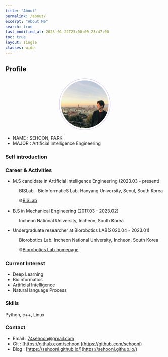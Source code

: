 ```yaml
---
title: "About"
permalink: /about/
excerpt: "About Me"
search: true
last_modified_at: 2023-01-22T23:00:00-23:47:00
toc: true
layout: single
classes: wide
---
```


## Profile
<center><img src="/assets/img/firenze.jpg" width="30%" height="30%" style="
border: 1px solid #cab6de;
border-radius: 50%;
padding: 5px;
-moz-border-radius: 50%;
-khtml-border-radius: 50%;
-webkit-border-radius: 50%;
"></center>


* NAME : SEHOON, PARK
* MAJOR : Artificial Intelligence Engineering

### Self introduction


### Career & Activities
- M.S candidate in Artificial Intelligence Engineering (2023.03 - present)

     &nbsp;&nbsp;&nbsp;&nbsp; BISLab - BioInformaticS Lab. Hanyang University, Seoul, South Korea
    
    &nbsp;&nbsp;&nbsp;&nbsp; 🌐[BISLab](http://bislab.hanyang.ac.kr/)
- B.S in Mechanical Engineering (2017.03 - 2023.02)

    &nbsp;&nbsp;&nbsp;&nbsp; Incheon National University, Incheon, South Korea

- Undergraduate researcher at Biorobotics LAB(2020.04 - 2023.01)

  &nbsp;&nbsp;&nbsp;&nbsp; Biorobotics Lab. Incheon National University, Incheon, South Korea

  &nbsp;&nbsp;&nbsp;&nbsp; 🌐[Biorobotics Lab homepage](https://jeon4365.wixsite.com/mysite)

### Current Interest
- Deep Learning
- Bioinformatics
- Artificial Intelligence
- Natural language Process

### Skills
Python, c++, Linux

### Contact
- Email : 74sehoon@gmail.com
- Git : [https://github.com/sehooni](https://github.com/sehooni)
- Blog : [https://sehooni.github.io/](https://sehooni.github.io/)


